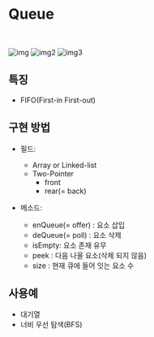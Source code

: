 # Queue

<br/>

![img](https://lh3.googleusercontent.com/proxy/OWd324VFnk2JdNutJPx7s-cKkTE1ydLj_3aFnOPUPSIG3clkCFEde2sSlVxq_mEpOhCN9fyyhqLa-ZPJKkJuLlpuRvw-5JFE9I35SwnoDu9SoNEMBGp9uyQxcQxQgQLHzNCWT3oLgXBR_YqM4snIPM-ZLYx1MS-_g7AI)
![img2](https://wayhome25.github.io/assets/post-img/cs/queue1.jpg)
![img3](https://wayhome25.github.io/assets/post-img/cs/queue2.jpg)

## 특징

- FIFO(First-in First-out)

## 구현 방법

- 필드:
    - Array or Linked-list
    - Two-Pointer
        - front
        - rear(= back)

- 메소드:
    - enQueue(= offer) : 요소 삽입
    - deQueue(= poll) : 요소 삭제
    - isEmpty: 요소 존재 유무
    - peek : 다음 나올 요소(삭제 되지 않음)
    - size : 현재 큐에 들어 잇는 요소 수

## 사용예

- 대기열
- 너비 우선 탐색(BFS)


